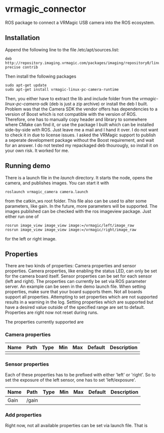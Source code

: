 # vrmagic_connector

ROS package to connect a VRMagic USB camera into the ROS ecosystem. 

## Installation

Append the following line to the file /etc/apt/sources.list:

	deb http://repository.imaging.vrmagic.com/packages/imaging/repository0/linux/debian precise contrib

Then install the following packages
 
	sudo apt-get update
	sudo apt-get install vrmagic-linux-pc-camera-runtime 

Then, you either have to extract the lib and include folder from the *vrmagic-linux-pc-camera-sdk* (deb is just a zip archive) or install the deb I built. Problem was that the Camera SDK the vendor offers has dependencies to a version of Boost which is not compatible with the version of ROS. Therefore, one has to manually copy header and library to somewhere where CMake can find it, or use the package I built which can be installed side-by-side with ROS. Just leave me a mail and I hand it over. I do not want to check it in due to license issues. I asked the VRMagic support to publish a seperate development package without the Boost requirement, and wait for an answer. I do not tested my repackaged deb thourougly, so install it on your own risk. It worked for me.

## Running demo

There is a launch file in the *launch* directory. It starts the node, opens the camera, and publishes images. You can start it with

	roslaunch vrmagic_camera camera.launch

from the catkin_ws root folder. This file also can be used to alter some parameters, like gain. In the future, more parameters will be supported. The images published can be checked with the ros imageview package. Just either run one of 

	rosrun image_view image_view image:=/vrmagic/left/image_raw
	rosrun image_view image_view image:=/vrmagic/right/image_raw

for the left or right image.

## Properties

There are two kinds of properties: Camera properties and sensor properties. Camera properties, like enabling the status LED, can only be set for the camera board itself. Sensor properties can be set for each sensor (left and right). The properties can currently be set via ROS parameter server. An example can be seen in the demo launch file. When setting properties, make sure that your board supports them. Not all boards support all properties. Attempting to set properties which are not supported results in a warning in the log. Setting properties which are supported but have a desired value outside of the specified range are set to default. Properties are right now not reset during runs.

The properties currently supported are

### Camera properties

|Name   	|Path  	|Type  	|Min   	|Max  	| Default 	| Description 	|
|---		|---	|---	|---	|---	| ---		| --- 			|
|   		|   	|   	|   	|   	|			|				|

	
### Sensor properties

Each of these properties has to be prefixed with either 'left' or 'right'. So to set the exposure of the left sensor, one has to set 'left/exposure'.

|Name   	|Path  	|Type  	|Min   	|Max  	| Default 	| Description 	|
|---		|---	|---	|---	|---	| ---		| --- 			|
| Gain 		|/gain 	|   	|   	|   	|			|				|

### Add properties

Right now, not all available properties can be set via launch file. That is 
